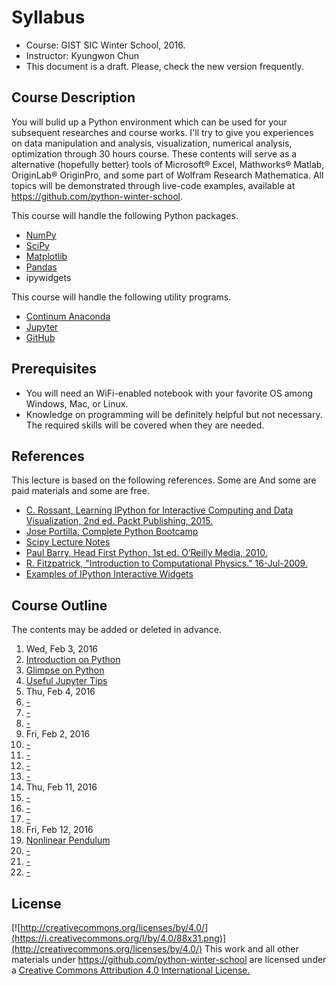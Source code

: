 
# Syllabus
* Course: GIST SIC Winter School, 2016.
* Instructor: Kyungwon Chun
* This document is a draft. Please, check the new version frequently.

## Course Description

You will bulid up a Python environment which can be used for your subsequent researches and course works. I'll try to give you experiences on data manipulation and analysis, visualization, numerical analysis, optimization through 30 hours course. These contents will serve as a alternative (hopefully better) tools of Microsoft® Excel, Mathworks® Matlab, OriginLab® OriginPro, and some part of Wolfram Research Mathematica. All topics will be demonstrated through live-code examples, available at https://github.com/python-winter-school.

This course will handle the following Python packages.
* [NumPy](http://www.numpy.org/)
* [SciPy](http://www.scipy.org/)
* [Matplotlib](http://matplotlib.org/)
* [Pandas](http://pandas.pydata.org/)
* ipywidgets

This course will handle the following utility programs.
* [Continum Anaconda](https://www.continuum.io/why-anaconda)
* [Jupyter](http://jupyter.org/)
* [GitHub](https://github.com/)

## Prerequisites
* You will need an WiFi-enabled notebook with your favorite OS among Windows, Mac, or Linux.
* Knowledge on programming will be definitely helpful but not necessary. The required skills will be covered when they are needed.

## References
This lecture is based on the following references. Some are And some are paid materials and some are free.
* [C. Rossant, Learning IPython for Interactive Computing and Data Visualization, 2nd ed. Packt Publishing, 2015.](https://www.packtpub.com/big-data-and-business-intelligence/learning-ipython-interactive-computing-and-data-visualization-sec)
* [Jose Portilla, Complete Python Bootcamp](https://github.com/jmportilla/Complete-Python-Bootcamp)
* [Scipy Lecture Notes](http://www.scipy-lectures.org/)
* [Paul Barry, Head First Python, 1st ed. O’Reilly Media, 2010.](http://www.headfirstlabs.com/books/hfpython/)
* [R. Fitzpatrick, "Introduction to Computational Physics." 16-Jul-2009.](http://farside.ph.utexas.edu/teaching/329/329.html)
* [Examples of IPython Interactive Widgets](https://github.com/ipython/ipywidgets/blob/master/examples/notebooks/Index.ipynb)

## Course Outline
The contents may be added or deleted in advance.
1. Wed, Feb 3, 2016
 1. [Introduction on Python](intro_python.ipynb)
 1. [Glimpse on Python](glimpse.ipynb)
 1. [Useful Jupyter Tips](https://github.com/ipython-books/minibook-2nd-code/blob/master/chapter1/14-python.ipynb)
1. Thu, Feb 4, 2016
 1. [-](https://github.com/ipython-books/minibook-2nd-code/blob/master/chapter2/21-exploring.ipynb)
 1. [-](https://github.com/ipython-books/minibook-2nd-code/blob/master/chapter2/22-manipulating.ipynb)
 1. [-](https://github.com/ipython-books/minibook-2nd-code/blob/master/chapter2/23-groupby.ipynb)
1. Fri, Feb 2, 2016
 1. [-](https://github.com/ipython-books/minibook-2nd-code/blob/master/chapter3/31-primer.ipynb)
 1. [-](https://github.com/ipython-books/minibook-2nd-code/blob/master/chapter3/32-creating.ipynb)
 1. [-](https://github.com/ipython-books/minibook-2nd-code/blob/master/chapter3/33-basic.ipynb)
 1. [-](https://github.com/ipython-books/minibook-2nd-code/blob/master/chapter3/34-computing.ipynb)
1. Thu, Feb 11, 2016
 1. [-](https://github.com/ipython-books/minibook-2nd-code/blob/master/chapter4/41-notebook.ipynb)
 1. [-](https://github.com/ipython-books/minibook-2nd-code/blob/master/chapter4/42-mpl.ipynb)
 1. [-](https://github.com/ipython-books/minibook-2nd-code/blob/master/chapter4/43-image.ipynb)
1. Fri, Feb 12, 2016
 1. [Nonlinear Pendulum](fitzpatrick_ch04.ipynb)
 1. [-](https://github.com/ipython-books/minibook-2nd-code/blob/master/chapter5/51-numba.ipynb)
 1. [-](https://github.com/ipython-books/minibook-2nd-code/blob/master/chapter5/52-cython.ipynb)
 1. [-](https://github.com/ipython-books/minibook-2nd-code/blob/master/chapter5/53-parallel.ipynb)

## License
[![http://creativecommons.org/licenses/by/4.0/](https://i.creativecommons.org/l/by/4.0/88x31.png)](http://creativecommons.org/licenses/by/4.0/)
This work and all other materials under https://github.com/python-winter-school are licensed under a [Creative Commons Attribution 4.0 International License.](http://creativecommons.org/licenses/by/4.0/)
